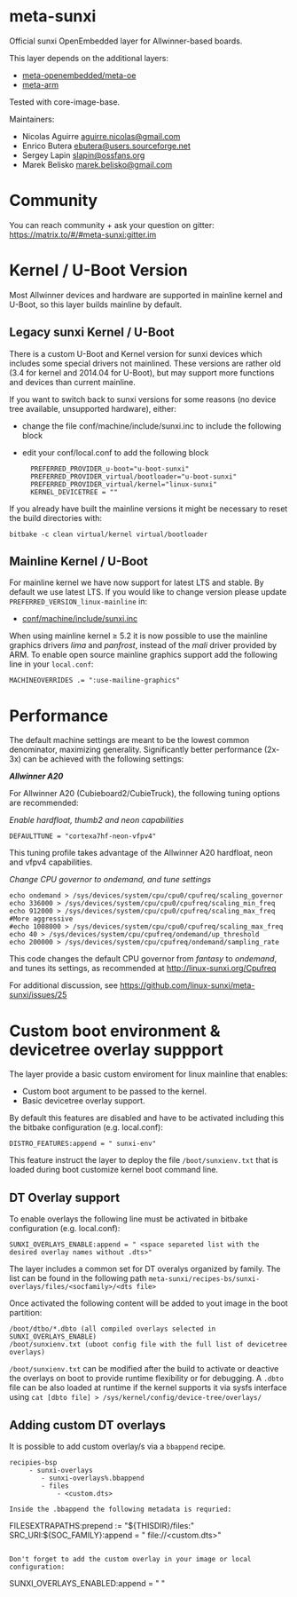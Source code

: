 meta-sunxi
==============

Official sunxi OpenEmbedded layer for Allwinner-based boards.

This layer depends on the additional layers:

* [meta-openembedded/meta-oe](http://git.openembedded.org/meta-openembedded/tree/meta-oe)
* [meta-arm](https://git.yoctoproject.org/meta-arm)

Tested with core-image-base.

Maintainers:

* Nicolas Aguirre <aguirre.nicolas@gmail.com>
* Enrico Butera <ebutera@users.sourceforge.net>
* Sergey Lapin <slapin@ossfans.org>
* Marek Belisko <marek.belisko@gmail.com>

Community
===========

You can reach community + ask your question on gitter: https://matrix.to/#/#meta-sunxi:gitter.im

Kernel / U-Boot Version
===========
Most Allwinner devices and hardware are supported in mainline kernel and U-Boot, so this layer builds mainline by default.

Legacy sunxi Kernel / U-Boot
-----------

There is a custom U-Boot and Kernel version for sunxi devices which includes some special drivers not mainlined.
These versions are rather old (3.4 for kernel and 2014.04 for U-Boot), but may support more functions and devices than current mainline.

If you want to switch back to sunxi versions for some reasons (no device tree available, unsupported hardware), either:
- change the file conf/machine/include/sunxi.inc to include the following block
- edit your conf/local.conf to add the following block

		PREFERRED_PROVIDER_u-boot="u-boot-sunxi"
		PREFERRED_PROVIDER_virtual/bootloader="u-boot-sunxi"
		PREFERRED_PROVIDER_virtual/kernel="linux-sunxi"
		KERNEL_DEVICETREE = ""

If you already have built the mainline versions it might be necessary to reset the build directories with:

	bitbake -c clean virtual/kernel virtual/bootloader

Mainline Kernel / U-Boot
-----------

For mainline kernel we have now support for latest LTS and stable.
By default we use latest LTS. If you would like to change version please update ```PREFERRED_VERSION_linux-mainline``` in:
* [conf/machine/include/sunxi.inc](https://github.com/linux-sunxi/meta-sunxi/blob/fa0846c0eb23e3424b89acb4d5a327e921f73497/conf/machine/include/sunxi.inc#L16)

When using mainline kernel ≥ 5.2 it is now possible to use the mainline graphics drivers *lima* and *panfrost*, instead of the *mali* driver provided by ARM. To enable open source mainline graphics support add the following line in your `local.conf`:

    MACHINEOVERRIDES .= ":use-mailine-graphics"

Performance
===========
The default machine settings are meant to be the lowest common denominator, maximizing generality.
Significantly better performance (2x-3x) can be achieved with the following settings:

**_Allwinner A20_**

For Allwinner A20 (Cubieboard2/CubieTruck), the following tuning options are recommended:

_Enable hardfloat, thumb2 and neon capabilities_

	DEFAULTTUNE = "cortexa7hf-neon-vfpv4"

This tuning profile takes advantage of the Allwinner A20 hardfloat, neon and vfpv4 capabilities.

_Change CPU governor to ondemand, and tune settings_

	echo ondemand > /sys/devices/system/cpu/cpu0/cpufreq/scaling_governor
	echo 336000 > /sys/devices/system/cpu/cpu0/cpufreq/scaling_min_freq
	echo 912000 > /sys/devices/system/cpu/cpu0/cpufreq/scaling_max_freq
	#More aggressive
	#echo 1008000 > /sys/devices/system/cpu/cpu0/cpufreq/scaling_max_freq
	echo 40 > /sys/devices/system/cpu/cpufreq/ondemand/up_threshold
	echo 200000 > /sys/devices/system/cpu/cpufreq/ondemand/sampling_rate

This code changes the default CPU governor from _fantasy_ to _ondemand_, and tunes its settings, as recommended at http://linux-sunxi.org/Cpufreq

For additional discussion, see https://github.com/linux-sunxi/meta-sunxi/issues/25

Custom boot environment & devicetree overlay suppport
=====================================================

The layer provide a basic custom enviroment for linux mainline that enables:

- Custom boot argument to be passed to the kernel.
- Basic devicetree overlay support.

By default this features are disabled and have to be activated including this the bitbake configuration (e.g. local.conf):

```
DISTRO_FEATURES:append = " sunxi-env"
```

This feature instruct the layer to deploy the file ``` /boot/sunxienv.txt ``` that is loaded during boot customize kernel boot command line.

DT Overlay support
------------------

To enable overlays the following line must be activated in bitbake configuration (e.g. local.conf):

```
SUNXI_OVERLAYS_ENABLE:append = " <space separeted list with the desired overlay names without .dts>"
```

The layer includes a common set for DT overalys organized by family. The list can be found in the
following path ```meta-sunxi/recipes-bs/sunxi-overlays/files/<socfamily>/<dts file>```

Once activated the following content will be added to yout image in the boot partition:
```
/boot/dtbo/*.dbto (all compiled overlays selected in SUNXI_OVERLAYS_ENABLE)
/boot/sunxienv.txt (uboot config file with the full list of devicetree overlays)
```

```/boot/sunxienv.txt``` can be modified after the build to activate or deactive the overlays on boot to provide
runtime flexibility or for debugging. A ```.dbto``` file can be also loaded at runtime 
if the kernel supports it via sysfs interface using ```cat [dbto file] > /sys/kernel/config/device-tree/overlays/```


Adding custom DT overlays
-------------------------
It is possible to add custom overlay/s via a ```bbappend``` recipe.

```
recipies-bsp
     - sunxi-overlays
        - sunxi-overlays%.bbappend
        - files
            - <custom.dts>

Inside the .bbappend the following metadata is requried:

```
FILESEXTRAPATHS:prepend := "${THISDIR}/files:"
SRC_URI:${SOC_FAMILY}:append = " file://<custom.dts>"
```

Don't forget to add the custom overlay in your image or local configuration:

```
SUNXI_OVERLAYS_ENABLED:append = " <custom>"
```







